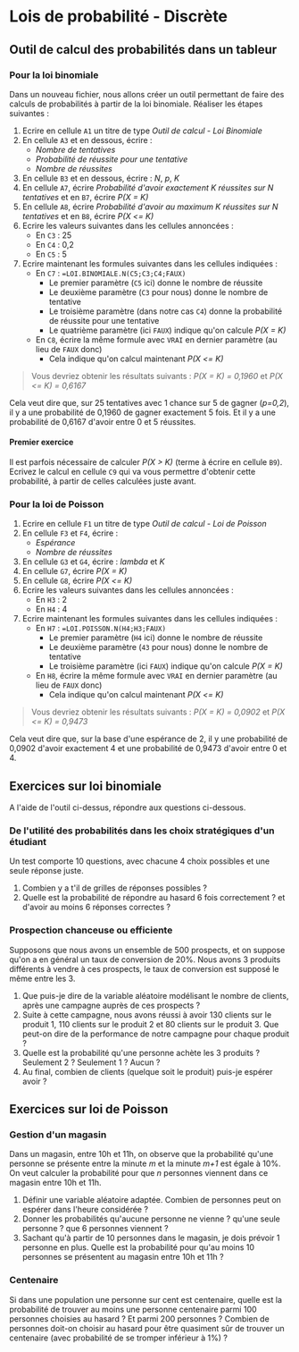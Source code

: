 # Lois de probabilité - Discrète

## Outil de calcul des probabilités dans un tableur

### Pour la loi binomiale 

Dans un nouveau fichier, nous allons créer un outil permettant de faire des calculs de probabilités à partir de la loi binomiale. Réaliser les étapes suivantes :

1. Ecrire en cellule `A1` un titre de type *Outil de calcul - Loi Binomiale*
2. En cellule `A3` et en dessous, écrire :
    - *Nombre de tentatives*
    - *Probabilité de réussite pour une tentative*
    - *Nombre de réussites*
3. En cellule `B3` et en dessous, écrire : *N*, *p*, *K*
4. En cellule `A7`, écrire *Probabilité d'avoir exactement K réussites sur N tentatives* et en `B7`, écrire *P(X = K)*
5. En cellule `A8`, écrire *Probabilité d'avoir au maximum K réussites sur N tentatives* et en  `B8`, écrire *P(X <= K)*
6. Ecrire les valeurs suivantes dans les cellules annoncées :
    - En `C3` : 25
    - En `C4` : 0,2
    - En `C5` : 5
7. Ecrire maintenant les formules suivantes dans les cellules indiquées :
    - En `C7` : `=LOI.BINOMIALE.N(C5;C3;C4;FAUX)`
        - Le premier paramètre (`C5` ici) donne le nombre de réussite
        - Le deuxième paramètre (`C3` pour nous) donne le nombre de tentative
        - Le troisième paramètre (dans notre cas `C4`) donne la probabilité de réussite pour une tentative
        - Le quatrième paramètre (ici `FAUX`) indique qu'on calcule *P(X = K)*
    - En `C8`, écrire la même formule avec `VRAI` en dernier paramètre (au lieu de `FAUX` donc)
        - Cela indique qu'on calcul maintenant *P(X <= K)*

> Vous devriez obtenir les résultats suivants : *P(X = K) = 0,1960* et *P(X <= K) = 0,6167*

Cela veut dire que, sur 25 tentatives avec 1 chance sur 5 de gagner (*p=0,2*), il y a une probabilité de 0,1960 de gagner exactement 5 fois. Et il y a une probabilité de 0,6167 d'avoir entre 0 et 5 réussites.

#### Premier exercice

Il est parfois nécessaire de calculer *P(X > K)* (terme à écrire en cellule `B9`). Ecrivez le calcul en cellule `C9` qui va vous permettre d'obtenir cette probabilité, à partir de celles calculées juste avant.

### Pour la loi de Poisson

1. Ecrire en cellule `F1` un titre de type *Outil de calcul - Loi de Poisson*
2. En cellule `F3` et `F4`, écrire :
    - *Espérance*
    - *Nombre de réussites*
3. En cellule `G3` et `G4`, écrire : *lambda* et *K*
4. En cellule `G7`, écrire *P(X = K)*
5. En cellule `G8`, écrire *P(X <= K)*
6. Ecrire les valeurs suivantes dans les cellules annoncées :
    - En `H3` : 2
    - En `H4` : 4
7. Ecrire maintenant les formules suivantes dans les cellules indiquées :
    - En `H7` : `=LOI.POISSON.N(H4;H3;FAUX)`
        - Le premier paramètre (`H4` ici) donne le nombre de réussite
        - Le deuxième paramètre (`43` pour nous) donne le nombre de tentative
        - Le troisième paramètre (ici `FAUX`) indique qu'on calcule *P(X = K)*
    - En `H8`, écrire la même formule avec `VRAI` en dernier paramètre (au lieu de `FAUX` donc)
        - Cela indique qu'on calcul maintenant *P(X <= K)*

> Vous devriez obtenir les résultats suivants : *P(X = K) = 0,0902* et *P(X <= K) = 0,9473*

Cela veut dire que, sur la base d'une espérance de 2, il y une probabilité de 0,0902 d'avoir exactement 4 et une probabilité de 0,9473 d'avoir entre 0 et 4.

## Exercices sur loi binomiale

A l'aide de l'outil ci-dessus, répondre aux questions ci-dessous. 

### De l'utilité des probabilités dans les choix stratégiques d'un étudiant

Un test comporte 10 questions, avec chacune 4 choix possibles et une seule réponse juste.

1. Combien y a t'il de grilles de réponses possibles ?
2. Quelle est la probabilité de répondre au hasard 6 fois correctement ? et d'avoir au moins 6 réponses correctes ?

### Prospection chanceuse ou efficiente

Supposons que nous avons un ensemble de 500 prospects, et on suppose qu'on a en général un taux de conversion de 20%. Nous avons 3 produits différents à vendre à ces prospects, le taux de conversion est supposé le même entre les 3. 

1. Que puis-je dire de la variable aléatoire modélisant le nombre de clients, après une campagne auprès de ces prospects ?
1. Suite à cette campagne, nous avons réussi à avoir 130 clients sur le produit 1, 110 clients sur le produit 2 et 80 clients sur le produit 3. Que peut-on dire de la performance de notre campagne pour chaque produit ?
1. Quelle est la probabilité qu'une personne achète les 3 produits ? Seulement 2 ? Seulement 1 ? Aucun ? 
1. Au final, combien de clients (quelque soit le produit) puis-je espérer avoir ?

## Exercices sur loi de Poisson

### Gestion d'un magasin

Dans un magasin, entre 10h et 11h, on observe que la probabilité qu'une personne se présente entre la minute *m* et la minute *m+1* est égale à 10%. On veut calculer la probabilité pour que *n* personnes viennent dans ce magasin entre 10h et 11h.

1. Définir une variable aléatoire adaptée. Combien de personnes peut on espérer dans l'heure considérée ?
1. Donner les probabilités qu'aucune personne ne vienne ? qu'une seule personne ? que 6 personnes viennent ?
1. Sachant qu'à partir de 10 personnes dans le magasin, je dois prévoir 1 personne en plus. Quelle est la probabilité pour qu'au moins 10 personnes se présentent au magasin entre 10h et 11h ?

### Centenaire

Si dans une population une personne sur cent est centenaire, quelle est la probabilité de trouver au moins une personne centenaire parmi 100 personnes choisies au hasard ? Et parmi 200 personnes ? Combien de personnes doit-on choisir au hasard pour être quasiment sûr de trouver un centenaire (avec probabilité de se tromper inférieur à 1%) ?
